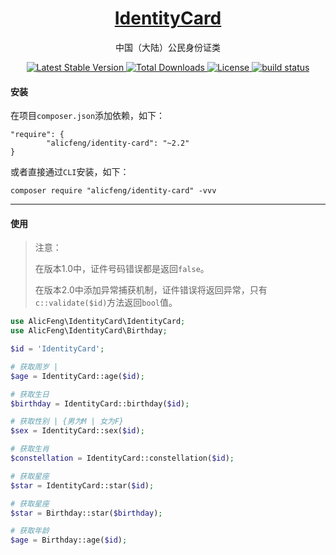 <h1 align="center">
  <a href="https://github.com/alicfeng/identity-card">
    IdentityCard
  </a>
</h1>
<p align="center">
  中国（大陆）公民身份证类
</p>
<p align="center">
  <a href="https://packagist.org/packages/alicfeng/identity-card">
    <img src="https://poser.pugx.org/alicfeng/identity-card/v/stable.svg" alt="Latest Stable Version">
  </a>
  <a href="https://packagist.org/packages/alicfeng/IdentityCard">
    <img src="https://poser.pugx.org/alicfeng/identity-card/d/total.svg" alt="Total Downloads">
  </a>
  <a href="https://packagist.org/packages/alicfeng/identity-card">
    <img src="https://poser.pugx.org/alicfeng/identity-card/license.svg" alt="License">
  </a>
  <a href="https://github.com/alicfeng/IdentityCard">
    <img src="https://travis-ci.org/alicfeng/IdentityCard.svg?branch=master" alt="build status">
  </a>
</p>



#### 安装

在项目`composer.json`添加依赖，如下：

```
"require": {
        "alicfeng/identity-card": "~2.2"
}
```

或者直接通过`CLI`安装，如下：

```shell
composer require "alicfeng/identity-card" -vvv
```



___



#### 使用

> 注意：
>
> 在版本1.0中，证件号码错误都是返回`false`。
>
> 在版本2.0中添加异常捕获机制，证件错误将返回异常，只有`c::validate($id)`方法返回`bool`值。

```php
use AlicFeng\IdentityCard\IdentityCard;
use AlicFeng\IdentityCard\Birthday;

$id = 'IdentityCard';

# 获取周岁 | 
$age = IdentityCard::age($id);

# 获取生日
$birthday = IdentityCard::birthday($id);

# 获取性别 | {男为M | 女为F}
$sex = IdentityCard::sex($id);

# 获取生肖
$constellation = IdentityCard::constellation($id);

# 获取星座
$star = IdentityCard::star($id);

# 获取星座
$star = Birthday::star($birthday);

# 获取年龄
$age = Birthday::age($id);
```

